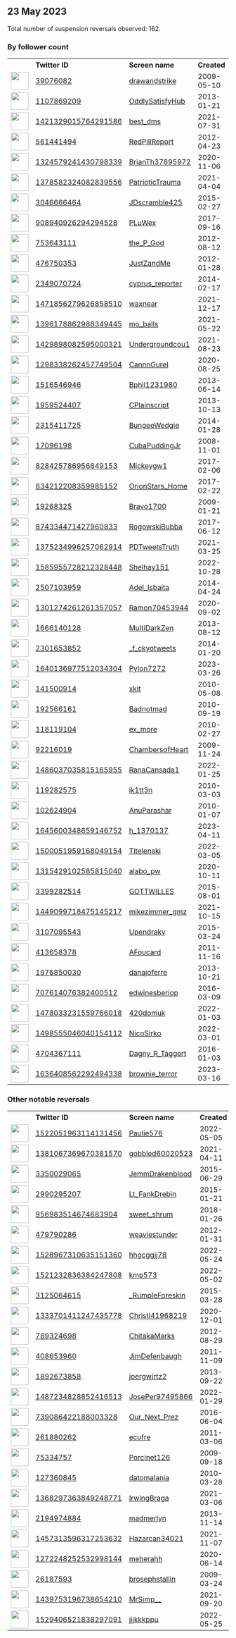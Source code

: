 
## 23 May 2023
Total number of suspension reversals observed: 162.

### By follower count
<table><tr><th></th><th align="left">Twitter ID</th><th align="left">Screen name</th>
<th align="left">Created</th><th align="left">Status</th><th align="left">Suspended</th><th align="left">Followers</th>
<tr><td><a href="https://pbs.twimg.com/profile_images/1279820570608250885/O_jU1t2__normal.jpg"><img src="https://pbs.twimg.com/profile_images/1279820570608250885/O_jU1t2__normal.jpg" width="40px" height="40px" align="center"/></a></td><td><a href="https://twitter.com/intent/user?user_id=39076082">39076082</a></td><td><a href="https://twitter.com/drawandstrike">drawandstrike</a></td><td>2009-05-10</td><td align="center"></td><td></td><td>175332</td></tr>
<tr><td><a href="https://pbs.twimg.com/profile_images/1640370956739772417/geEQNWYJ_normal.png"><img src="https://pbs.twimg.com/profile_images/1640370956739772417/geEQNWYJ_normal.png" width="40px" height="40px" align="center"/></a></td><td><a href="https://twitter.com/intent/user?user_id=1107869209">1107869209</a></td><td><a href="https://twitter.com/OddlySatisfyHub">OddlySatisfyHub</a></td><td>2013-01-21</td><td align="center"></td><td></td><td>130880</td></tr>
<tr><td><a href="https://pbs.twimg.com/profile_images/1421329739806035971/ZRZp9A7v_normal.jpg"><img src="https://pbs.twimg.com/profile_images/1421329739806035971/ZRZp9A7v_normal.jpg" width="40px" height="40px" align="center"/></a></td><td><a href="https://twitter.com/intent/user?user_id=1421329015764291586">1421329015764291586</a></td><td><a href="https://twitter.com/best_dms">best_dms</a></td><td>2021-07-31</td><td align="center"></td><td></td><td>31615</td></tr>
<tr><td><a href="https://pbs.twimg.com/profile_images/1352164933429911554/5HEJXDwk_normal.jpg"><img src="https://pbs.twimg.com/profile_images/1352164933429911554/5HEJXDwk_normal.jpg" width="40px" height="40px" align="center"/></a></td><td><a href="https://twitter.com/intent/user?user_id=561441494">561441494</a></td><td><a href="https://twitter.com/RedPillReport">RedPillReport</a></td><td>2012-04-23</td><td align="center"></td><td></td><td>26954</td></tr>
<tr><td><a href="https://pbs.twimg.com/profile_images/1324581232315912194/WwDGiA7A_normal.jpg"><img src="https://pbs.twimg.com/profile_images/1324581232315912194/WwDGiA7A_normal.jpg" width="40px" height="40px" align="center"/></a></td><td><a href="https://twitter.com/intent/user?user_id=1324579241430798339">1324579241430798339</a></td><td><a href="https://twitter.com/BrianTh37895972">BrianTh37895972</a></td><td>2020-11-06</td><td align="center"></td><td></td><td>22433</td></tr>
<tr><td><a href="https://pbs.twimg.com/profile_images/1390397647513702402/tY46itOa_normal.jpg"><img src="https://pbs.twimg.com/profile_images/1390397647513702402/tY46itOa_normal.jpg" width="40px" height="40px" align="center"/></a></td><td><a href="https://twitter.com/intent/user?user_id=1378582324082839556">1378582324082839556</a></td><td><a href="https://twitter.com/PatrioticTrauma">PatrioticTrauma</a></td><td>2021-04-04</td><td align="center"></td><td>2022-04-08</td><td>17063</td></tr>
<tr><td><a href="https://pbs.twimg.com/profile_images/1121936126397128704/O8tCQgKH_normal.png"><img src="https://pbs.twimg.com/profile_images/1121936126397128704/O8tCQgKH_normal.png" width="40px" height="40px" align="center"/></a></td><td><a href="https://twitter.com/intent/user?user_id=3046666464">3046666464</a></td><td><a href="https://twitter.com/JDscramble425">JDscramble425</a></td><td>2015-02-27</td><td align="center"></td><td>2022-06-07</td><td>11070</td></tr>
<tr><td><a href="https://pbs.twimg.com/profile_images/1122194745617526784/VZPJIkaF_normal.jpg"><img src="https://pbs.twimg.com/profile_images/1122194745617526784/VZPJIkaF_normal.jpg" width="40px" height="40px" align="center"/></a></td><td><a href="https://twitter.com/intent/user?user_id=908940926294294528">908940926294294528</a></td><td><a href="https://twitter.com/PLuWex">PLuWex</a></td><td>2017-09-16</td><td align="center"></td><td>2022-10-18</td><td>9510</td></tr>
<tr><td><a href="https://pbs.twimg.com/profile_images/1653028130888482816/Ca9eR-ua_normal.jpg"><img src="https://pbs.twimg.com/profile_images/1653028130888482816/Ca9eR-ua_normal.jpg" width="40px" height="40px" align="center"/></a></td><td><a href="https://twitter.com/intent/user?user_id=753643111">753643111</a></td><td><a href="https://twitter.com/the_P_God">the_P_God</a></td><td>2012-08-12</td><td align="center"></td><td>2023-05-14</td><td>8792</td></tr>
<tr><td><a href="https://pbs.twimg.com/profile_images/1220109804380794888/rqh4lWeM_normal.jpg"><img src="https://pbs.twimg.com/profile_images/1220109804380794888/rqh4lWeM_normal.jpg" width="40px" height="40px" align="center"/></a></td><td><a href="https://twitter.com/intent/user?user_id=476750353">476750353</a></td><td><a href="https://twitter.com/JustZandMe">JustZandMe</a></td><td>2012-01-28</td><td align="center"></td><td></td><td>7085</td></tr>
<tr><td><a href="https://pbs.twimg.com/profile_images/1012387756797030400/PA7Yqd4G_normal.jpg"><img src="https://pbs.twimg.com/profile_images/1012387756797030400/PA7Yqd4G_normal.jpg" width="40px" height="40px" align="center"/></a></td><td><a href="https://twitter.com/intent/user?user_id=2349070724">2349070724</a></td><td><a href="https://twitter.com/cyprus_reporter">cyprus_reporter</a></td><td>2014-02-17</td><td align="center"></td><td>2023-03-28</td><td>7051</td></tr>
<tr><td><a href="https://pbs.twimg.com/profile_images/1589412232508706819/egxM9mBv_normal.jpg"><img src="https://pbs.twimg.com/profile_images/1589412232508706819/egxM9mBv_normal.jpg" width="40px" height="40px" align="center"/></a></td><td><a href="https://twitter.com/intent/user?user_id=1471856279626858510">1471856279626858510</a></td><td><a href="https://twitter.com/waxnear">waxnear</a></td><td>2021-12-17</td><td align="center"></td><td>2023-01-19</td><td>6759</td></tr>
<tr><td><a href="https://pbs.twimg.com/profile_images/1661061508699426816/u_7sSWfz_normal.jpg"><img src="https://pbs.twimg.com/profile_images/1661061508699426816/u_7sSWfz_normal.jpg" width="40px" height="40px" align="center"/></a></td><td><a href="https://twitter.com/intent/user?user_id=1396178862988349445">1396178862988349445</a></td><td><a href="https://twitter.com/mo_balls">mo_balls</a></td><td>2021-05-22</td><td align="center"></td><td>2023-05-22</td><td>5502</td></tr>
<tr><td><a href="https://pbs.twimg.com/profile_images/1433999639246557184/YGSvgPB5_normal.jpg"><img src="https://pbs.twimg.com/profile_images/1433999639246557184/YGSvgPB5_normal.jpg" width="40px" height="40px" align="center"/></a></td><td><a href="https://twitter.com/intent/user?user_id=1429898082595000321">1429898082595000321</a></td><td><a href="https://twitter.com/Undergroundcou1">Undergroundcou1</a></td><td>2021-08-23</td><td align="center"></td><td>2022-07-12</td><td>4650</td></tr>
<tr><td><a href="https://pbs.twimg.com/profile_images/1558104147307675649/mCy02Tk2_normal.png"><img src="https://pbs.twimg.com/profile_images/1558104147307675649/mCy02Tk2_normal.png" width="40px" height="40px" align="center"/></a></td><td><a href="https://twitter.com/intent/user?user_id=1298338262457749504">1298338262457749504</a></td><td><a href="https://twitter.com/CannnGurel">CannnGurel</a></td><td>2020-08-25</td><td align="center"></td><td>2023-01-15</td><td>4534</td></tr>
<tr><td><a href="https://pbs.twimg.com/profile_images/1273401334390235136/8nCMoUX3_normal.jpg"><img src="https://pbs.twimg.com/profile_images/1273401334390235136/8nCMoUX3_normal.jpg" width="40px" height="40px" align="center"/></a></td><td><a href="https://twitter.com/intent/user?user_id=1516546946">1516546946</a></td><td><a href="https://twitter.com/Bphil1231980">Bphil1231980</a></td><td>2013-06-14</td><td align="center"></td><td></td><td>4127</td></tr>
<tr><td><a href="https://pbs.twimg.com/profile_images/1241529684443009026/f_aGnmKw_normal.jpg"><img src="https://pbs.twimg.com/profile_images/1241529684443009026/f_aGnmKw_normal.jpg" width="40px" height="40px" align="center"/></a></td><td><a href="https://twitter.com/intent/user?user_id=1959524407">1959524407</a></td><td><a href="https://twitter.com/CPlainscript">CPlainscript</a></td><td>2013-10-13</td><td align="center"></td><td></td><td>3289</td></tr>
<tr><td><a href="https://pbs.twimg.com/profile_images/428159196631027713/qCgRQQ1y_normal.jpeg"><img src="https://pbs.twimg.com/profile_images/428159196631027713/qCgRQQ1y_normal.jpeg" width="40px" height="40px" align="center"/></a></td><td><a href="https://twitter.com/intent/user?user_id=2315411725">2315411725</a></td><td><a href="https://twitter.com/BungeeWedgie">BungeeWedgie</a></td><td>2014-01-28</td><td align="center"></td><td></td><td>3164</td></tr>
<tr><td><a href="https://pbs.twimg.com/profile_images/1134876584949702657/iC2eghzu_normal.jpg"><img src="https://pbs.twimg.com/profile_images/1134876584949702657/iC2eghzu_normal.jpg" width="40px" height="40px" align="center"/></a></td><td><a href="https://twitter.com/intent/user?user_id=17096198">17096198</a></td><td><a href="https://twitter.com/CubaPuddingJr">CubaPuddingJr</a></td><td>2008-11-01</td><td align="center"></td><td></td><td>3138</td></tr>
<tr><td><a href="https://pbs.twimg.com/profile_images/965896188263354368/Tmz_YdXq_normal.jpg"><img src="https://pbs.twimg.com/profile_images/965896188263354368/Tmz_YdXq_normal.jpg" width="40px" height="40px" align="center"/></a></td><td><a href="https://twitter.com/intent/user?user_id=828425786956849153">828425786956849153</a></td><td><a href="https://twitter.com/Mickeygw1">Mickeygw1</a></td><td>2017-02-06</td><td align="center"></td><td></td><td>3065</td></tr>
<tr><td><a href="https://pbs.twimg.com/profile_images/1277962295407247360/PKx7Z4B5_normal.jpg"><img src="https://pbs.twimg.com/profile_images/1277962295407247360/PKx7Z4B5_normal.jpg" width="40px" height="40px" align="center"/></a></td><td><a href="https://twitter.com/intent/user?user_id=834212208359985152">834212208359985152</a></td><td><a href="https://twitter.com/OrionStars_Home">OrionStars_Home</a></td><td>2017-02-22</td><td align="center"></td><td></td><td>2956</td></tr>
<tr><td><a href="https://pbs.twimg.com/profile_images/1660666184428056579/gFaDmmLR_normal.jpg"><img src="https://pbs.twimg.com/profile_images/1660666184428056579/gFaDmmLR_normal.jpg" width="40px" height="40px" align="center"/></a></td><td><a href="https://twitter.com/intent/user?user_id=19268325">19268325</a></td><td><a href="https://twitter.com/Bravo1700">Bravo1700</a></td><td>2009-01-21</td><td align="center"></td><td></td><td>2898</td></tr>
<tr><td><a href="https://pbs.twimg.com/profile_images/874351518727753729/QuKmvX9p_normal.jpg"><img src="https://pbs.twimg.com/profile_images/874351518727753729/QuKmvX9p_normal.jpg" width="40px" height="40px" align="center"/></a></td><td><a href="https://twitter.com/intent/user?user_id=874334471427960833">874334471427960833</a></td><td><a href="https://twitter.com/RogowskiBubba">RogowskiBubba</a></td><td>2017-06-12</td><td align="center"></td><td>2022-06-25</td><td>2651</td></tr>
<tr><td><a href="https://pbs.twimg.com/profile_images/1639343012206501907/RxH3s2gH_normal.jpg"><img src="https://pbs.twimg.com/profile_images/1639343012206501907/RxH3s2gH_normal.jpg" width="40px" height="40px" align="center"/></a></td><td><a href="https://twitter.com/intent/user?user_id=1375234996257062914">1375234996257062914</a></td><td><a href="https://twitter.com/PDTweetsTruth">PDTweetsTruth</a></td><td>2021-03-25</td><td align="center"></td><td>2023-04-23</td><td>2001</td></tr>
<tr><td><a href="https://pbs.twimg.com/profile_images/1662026376759635968/bZNIPAha_normal.jpg"><img src="https://pbs.twimg.com/profile_images/1662026376759635968/bZNIPAha_normal.jpg" width="40px" height="40px" align="center"/></a></td><td><a href="https://twitter.com/intent/user?user_id=1585955728212328448">1585955728212328448</a></td><td><a href="https://twitter.com/Shelhay151">Shelhay151</a></td><td>2022-10-28</td><td align="center"></td><td>2022-12-17</td><td>1860</td></tr>
<tr><td><a href="https://pbs.twimg.com/profile_images/1662878435373465600/Z1z3b9zc_normal.jpg"><img src="https://pbs.twimg.com/profile_images/1662878435373465600/Z1z3b9zc_normal.jpg" width="40px" height="40px" align="center"/></a></td><td><a href="https://twitter.com/intent/user?user_id=2507103959">2507103959</a></td><td><a href="https://twitter.com/Adel_Isbaita">Adel_Isbaita</a></td><td>2014-04-24</td><td align="center"></td><td>2022-10-18</td><td>1825</td></tr>
<tr><td><a href="https://pbs.twimg.com/profile_images/1315643340516360195/N_m1CZiu_normal.jpg"><img src="https://pbs.twimg.com/profile_images/1315643340516360195/N_m1CZiu_normal.jpg" width="40px" height="40px" align="center"/></a></td><td><a href="https://twitter.com/intent/user?user_id=1301274261261357057">1301274261261357057</a></td><td><a href="https://twitter.com/Ramon70453944">Ramon70453944</a></td><td>2020-09-02</td><td align="center"></td><td></td><td>1746</td></tr>
<tr><td><a href="https://pbs.twimg.com/profile_images/937064399847567360/s3T0pcfA_normal.jpg"><img src="https://pbs.twimg.com/profile_images/937064399847567360/s3T0pcfA_normal.jpg" width="40px" height="40px" align="center"/></a></td><td><a href="https://twitter.com/intent/user?user_id=1666140128">1666140128</a></td><td><a href="https://twitter.com/MultiDarkZen">MultiDarkZen</a></td><td>2013-08-12</td><td align="center"></td><td></td><td>1727</td></tr>
<tr><td><a href="https://pbs.twimg.com/profile_images/1664992725664690177/RH4ZFgS5_normal.jpg"><img src="https://pbs.twimg.com/profile_images/1664992725664690177/RH4ZFgS5_normal.jpg" width="40px" height="40px" align="center"/></a></td><td><a href="https://twitter.com/intent/user?user_id=2301653852">2301653852</a></td><td><a href="https://twitter.com/_f_ckyotweets">_f_ckyotweets</a></td><td>2014-01-20</td><td align="center"></td><td>2022-09-27</td><td>1703</td></tr>
<tr><td><a href="https://pbs.twimg.com/profile_images/1646175040654671873/NULN3i3i_normal.jpg"><img src="https://pbs.twimg.com/profile_images/1646175040654671873/NULN3i3i_normal.jpg" width="40px" height="40px" align="center"/></a></td><td><a href="https://twitter.com/intent/user?user_id=1640136977512034304">1640136977512034304</a></td><td><a href="https://twitter.com/Pylon7272">Pylon7272</a></td><td>2023-03-26</td><td align="center"></td><td>2023-05-20</td><td>1650</td></tr>
<tr><td><a href="https://pbs.twimg.com/profile_images/650032861005807616/UhxWazfw_normal.jpg"><img src="https://pbs.twimg.com/profile_images/650032861005807616/UhxWazfw_normal.jpg" width="40px" height="40px" align="center"/></a></td><td><a href="https://twitter.com/intent/user?user_id=141500914">141500914</a></td><td><a href="https://twitter.com/xkit">xkit</a></td><td>2010-05-08</td><td align="center"></td><td></td><td>1599</td></tr>
<tr><td><a href="https://pbs.twimg.com/profile_images/1664997587051487235/dueJJzTZ_normal.jpg"><img src="https://pbs.twimg.com/profile_images/1664997587051487235/dueJJzTZ_normal.jpg" width="40px" height="40px" align="center"/></a></td><td><a href="https://twitter.com/intent/user?user_id=192566161">192566161</a></td><td><a href="https://twitter.com/Badnotmad">Badnotmad</a></td><td>2010-09-19</td><td align="center"></td><td></td><td>1590</td></tr>
<tr><td><a href="https://pbs.twimg.com/profile_images/1223995026/105956__1__normal.jpg"><img src="https://pbs.twimg.com/profile_images/1223995026/105956__1__normal.jpg" width="40px" height="40px" align="center"/></a></td><td><a href="https://twitter.com/intent/user?user_id=118119104">118119104</a></td><td><a href="https://twitter.com/ex_more">ex_more</a></td><td>2010-02-27</td><td align="center"></td><td>2023-01-15</td><td>1521</td></tr>
<tr><td><a href="https://pbs.twimg.com/profile_images/1660626779910950913/cJZvie8d_normal.jpg"><img src="https://pbs.twimg.com/profile_images/1660626779910950913/cJZvie8d_normal.jpg" width="40px" height="40px" align="center"/></a></td><td><a href="https://twitter.com/intent/user?user_id=92216019">92216019</a></td><td><a href="https://twitter.com/ChambersofHeart">ChambersofHeart</a></td><td>2009-11-24</td><td align="center"></td><td></td><td>1502</td></tr>
<tr><td><a href="https://pbs.twimg.com/profile_images/1665701165890166787/nRGasad7_normal.jpg"><img src="https://pbs.twimg.com/profile_images/1665701165890166787/nRGasad7_normal.jpg" width="40px" height="40px" align="center"/></a></td><td><a href="https://twitter.com/intent/user?user_id=1486037035815165955">1486037035815165955</a></td><td><a href="https://twitter.com/RanaCansada1">RanaCansada1</a></td><td>2022-01-25</td><td align="center"></td><td>2022-11-02</td><td>1448</td></tr>
<tr><td><a href="https://pbs.twimg.com/profile_images/1504107953342849043/fWrFjMjo_normal.jpg"><img src="https://pbs.twimg.com/profile_images/1504107953342849043/fWrFjMjo_normal.jpg" width="40px" height="40px" align="center"/></a></td><td><a href="https://twitter.com/intent/user?user_id=119282575">119282575</a></td><td><a href="https://twitter.com/ik1tt3n">ik1tt3n</a></td><td>2010-03-03</td><td align="center"></td><td>2022-12-18</td><td>1280</td></tr>
<tr><td><a href="https://pbs.twimg.com/profile_images/1302246190587637761/_u1vzHDr_normal.jpg"><img src="https://pbs.twimg.com/profile_images/1302246190587637761/_u1vzHDr_normal.jpg" width="40px" height="40px" align="center"/></a></td><td><a href="https://twitter.com/intent/user?user_id=102624904">102624904</a></td><td><a href="https://twitter.com/AnuParashar">AnuParashar</a></td><td>2010-01-07</td><td align="center"></td><td>2022-05-06</td><td>1164</td></tr>
<tr><td><a href="https://pbs.twimg.com/profile_images/1652250807528751104/Q0Z2dm73_normal.jpg"><img src="https://pbs.twimg.com/profile_images/1652250807528751104/Q0Z2dm73_normal.jpg" width="40px" height="40px" align="center"/></a></td><td><a href="https://twitter.com/intent/user?user_id=1645600348659146752">1645600348659146752</a></td><td><a href="https://twitter.com/h_1370137">h_1370137</a></td><td>2023-04-11</td><td align="center"></td><td>2023-05-17</td><td>1149</td></tr>
<tr><td><a href="https://pbs.twimg.com/profile_images/1660323264525205504/IBvi-8ft_normal.jpg"><img src="https://pbs.twimg.com/profile_images/1660323264525205504/IBvi-8ft_normal.jpg" width="40px" height="40px" align="center"/></a></td><td><a href="https://twitter.com/intent/user?user_id=1500051959168049154">1500051959168049154</a></td><td><a href="https://twitter.com/Titelenski">Titelenski</a></td><td>2022-03-05</td><td align="center"></td><td>2022-05-18</td><td>1022</td></tr>
<tr><td><a href="https://pbs.twimg.com/profile_images/1538232182602452992/_E1w-jmB_normal.jpg"><img src="https://pbs.twimg.com/profile_images/1538232182602452992/_E1w-jmB_normal.jpg" width="40px" height="40px" align="center"/></a></td><td><a href="https://twitter.com/intent/user?user_id=1315429102585815040">1315429102585815040</a></td><td><a href="https://twitter.com/alabo_pw">alabo_pw</a></td><td>2020-10-11</td><td align="center"></td><td>2023-04-09</td><td>1017</td></tr>
<tr><td><a href="https://pbs.twimg.com/profile_images/1609862941217619969/vW_dZiKJ_normal.jpg"><img src="https://pbs.twimg.com/profile_images/1609862941217619969/vW_dZiKJ_normal.jpg" width="40px" height="40px" align="center"/></a></td><td><a href="https://twitter.com/intent/user?user_id=3399282514">3399282514</a></td><td><a href="https://twitter.com/GOTTWILLES">GOTTWILLES</a></td><td>2015-08-01</td><td align="center"></td><td>2023-05-05</td><td>1002</td></tr>
<tr><td><a href="https://pbs.twimg.com/profile_images/1453775748901183496/xeoe5Yxm_normal.jpg"><img src="https://pbs.twimg.com/profile_images/1453775748901183496/xeoe5Yxm_normal.jpg" width="40px" height="40px" align="center"/></a></td><td><a href="https://twitter.com/intent/user?user_id=1449099718475145217">1449099718475145217</a></td><td><a href="https://twitter.com/mikezimmer_gmz">mikezimmer_gmz</a></td><td>2021-10-15</td><td align="center"></td><td>2022-08-19</td><td>944</td></tr>
<tr><td><a href="https://pbs.twimg.com/profile_images/1561037891018850305/kdPPFeiJ_normal.jpg"><img src="https://pbs.twimg.com/profile_images/1561037891018850305/kdPPFeiJ_normal.jpg" width="40px" height="40px" align="center"/></a></td><td><a href="https://twitter.com/intent/user?user_id=3107095543">3107095543</a></td><td><a href="https://twitter.com/Upendrakv">Upendrakv</a></td><td>2015-03-24</td><td align="center"></td><td>2023-05-14</td><td>934</td></tr>
<tr><td><a href="https://pbs.twimg.com/profile_images/1543005200415326208/fEP5XOL5_normal.jpg"><img src="https://pbs.twimg.com/profile_images/1543005200415326208/fEP5XOL5_normal.jpg" width="40px" height="40px" align="center"/></a></td><td><a href="https://twitter.com/intent/user?user_id=413658378">413658378</a></td><td><a href="https://twitter.com/AFoucard">AFoucard</a></td><td>2011-11-16</td><td align="center"></td><td>2023-01-28</td><td>891</td></tr>
<tr><td><a href="https://pbs.twimg.com/profile_images/996152866153811969/fR-FGDRW_normal.jpg"><img src="https://pbs.twimg.com/profile_images/996152866153811969/fR-FGDRW_normal.jpg" width="40px" height="40px" align="center"/></a></td><td><a href="https://twitter.com/intent/user?user_id=1976850030">1976850030</a></td><td><a href="https://twitter.com/danajoferre">danajoferre</a></td><td>2013-10-21</td><td align="center"></td><td>2023-03-31</td><td>803</td></tr>
<tr><td><a href="https://pbs.twimg.com/profile_images/710505516548628481/HdNV163b_normal.jpg"><img src="https://pbs.twimg.com/profile_images/710505516548628481/HdNV163b_normal.jpg" width="40px" height="40px" align="center"/></a></td><td><a href="https://twitter.com/intent/user?user_id=707614076382400512">707614076382400512</a></td><td><a href="https://twitter.com/edwinesberiop">edwinesberiop</a></td><td>2016-03-09</td><td align="center"></td><td></td><td>778</td></tr>
<tr><td><a href="https://pbs.twimg.com/profile_images/1497538930689912836/Vmq8eUNH_normal.jpg"><img src="https://pbs.twimg.com/profile_images/1497538930689912836/Vmq8eUNH_normal.jpg" width="40px" height="40px" align="center"/></a></td><td><a href="https://twitter.com/intent/user?user_id=1478033231559766018">1478033231559766018</a></td><td><a href="https://twitter.com/420domuk">420domuk</a></td><td>2022-01-03</td><td align="center"></td><td>2023-02-13</td><td>728</td></tr>
<tr><td><a href="https://pbs.twimg.com/profile_images/1551825107315826690/GjCOWu97_normal.jpg"><img src="https://pbs.twimg.com/profile_images/1551825107315826690/GjCOWu97_normal.jpg" width="40px" height="40px" align="center"/></a></td><td><a href="https://twitter.com/intent/user?user_id=1498555046040154112">1498555046040154112</a></td><td><a href="https://twitter.com/NicoSirko">NicoSirko</a></td><td>2022-03-01</td><td align="center"></td><td>2022-09-05</td><td>661</td></tr>
<tr><td><a href="https://pbs.twimg.com/profile_images/1492450459302477830/3NgM-ArR_normal.jpg"><img src="https://pbs.twimg.com/profile_images/1492450459302477830/3NgM-ArR_normal.jpg" width="40px" height="40px" align="center"/></a></td><td><a href="https://twitter.com/intent/user?user_id=4704367111">4704367111</a></td><td><a href="https://twitter.com/Dagny_R_Taggert">Dagny_R_Taggert</a></td><td>2016-01-03</td><td align="center"></td><td>2022-06-28</td><td>643</td></tr>
<tr><td><a href="https://pbs.twimg.com/profile_images/1641209673868283906/rlDSO7Aw_normal.jpg"><img src="https://pbs.twimg.com/profile_images/1641209673868283906/rlDSO7Aw_normal.jpg" width="40px" height="40px" align="center"/></a></td><td><a href="https://twitter.com/intent/user?user_id=1636408562292494338">1636408562292494338</a></td><td><a href="https://twitter.com/brownie_terror">brownie_terror</a></td><td>2023-03-16</td><td align="center"></td><td>2023-05-23</td><td>608</td></tr>
</table>

### Other notable reversals
<table><tr><th></th><th align="left">Twitter ID</th><th align="left">Screen name</th>
<th align="left">Created</th><th align="left">Status</th><th align="left">Suspended</th><th align="left">Followers</th>
<tr><td><a href="https://pbs.twimg.com/profile_images/1579004072039964674/8E7BtZlH_normal.jpg"><img src="https://pbs.twimg.com/profile_images/1579004072039964674/8E7BtZlH_normal.jpg" width="40px" height="40px" align="center"/></a></td><td><a href="https://twitter.com/intent/user?user_id=1522051963114131456">1522051963114131456</a></td><td><a href="https://twitter.com/Paulie576">Paulie576</a></td><td>2022-05-05</td><td align="center"></td><td>2022-10-30</td><td>233</td></tr>
<tr><td><a href="https://pbs.twimg.com/profile_images/1600345204304887808/AHza5WZh_normal.jpg"><img src="https://pbs.twimg.com/profile_images/1600345204304887808/AHza5WZh_normal.jpg" width="40px" height="40px" align="center"/></a></td><td><a href="https://twitter.com/intent/user?user_id=1381067369670381570">1381067369670381570</a></td><td><a href="https://twitter.com/gobbled60020523">gobbled60020523</a></td><td>2021-04-11</td><td align="center"></td><td>2023-05-09</td><td>74</td></tr>
<tr><td><a href="https://pbs.twimg.com/profile_images/1660866500289523717/c5AwWFt8_normal.jpg"><img src="https://pbs.twimg.com/profile_images/1660866500289523717/c5AwWFt8_normal.jpg" width="40px" height="40px" align="center"/></a></td><td><a href="https://twitter.com/intent/user?user_id=3350029065">3350029065</a></td><td><a href="https://twitter.com/JemmDrakenblood">JemmDrakenblood</a></td><td>2015-06-29</td><td align="center"></td><td>2022-10-26</td><td>492</td></tr>
<tr><td><a href="https://pbs.twimg.com/profile_images/1248269762871750656/eZwZpRJF_normal.jpg"><img src="https://pbs.twimg.com/profile_images/1248269762871750656/eZwZpRJF_normal.jpg" width="40px" height="40px" align="center"/></a></td><td><a href="https://twitter.com/intent/user?user_id=2990295207">2990295207</a></td><td><a href="https://twitter.com/Lt_FankDrebin">Lt_FankDrebin</a></td><td>2015-01-21</td><td align="center"></td><td>2023-05-20</td><td>304</td></tr>
<tr><td><a href="https://pbs.twimg.com/profile_images/1095925287257341952/E0yXEvPq_normal.jpg"><img src="https://pbs.twimg.com/profile_images/1095925287257341952/E0yXEvPq_normal.jpg" width="40px" height="40px" align="center"/></a></td><td><a href="https://twitter.com/intent/user?user_id=956983514674683904">956983514674683904</a></td><td><a href="https://twitter.com/sweet_shrum">sweet_shrum</a></td><td>2018-01-26</td><td align="center"></td><td>2023-05-09</td><td>28</td></tr>
<tr><td><a href="https://pbs.twimg.com/profile_images/1582749118904078337/6JBotlBU_normal.jpg"><img src="https://pbs.twimg.com/profile_images/1582749118904078337/6JBotlBU_normal.jpg" width="40px" height="40px" align="center"/></a></td><td><a href="https://twitter.com/intent/user?user_id=479790286">479790286</a></td><td><a href="https://twitter.com/weaviestunder">weaviestunder</a></td><td>2012-01-31</td><td align="center"></td><td>2022-12-05</td><td>105</td></tr>
<tr><td><a href="https://pbs.twimg.com/profile_images/1666814216152694788/wUAxFcXU_normal.jpg"><img src="https://pbs.twimg.com/profile_images/1666814216152694788/wUAxFcXU_normal.jpg" width="40px" height="40px" align="center"/></a></td><td><a href="https://twitter.com/intent/user?user_id=1528967310635151360">1528967310635151360</a></td><td><a href="https://twitter.com/hhgcggjj78">hhgcggjj78</a></td><td>2022-05-24</td><td align="center"></td><td>2023-05-14</td><td>13</td></tr>
<tr><td><a href="https://pbs.twimg.com/profile_images/1608648117380911106/vAx09_qS_normal.jpg"><img src="https://pbs.twimg.com/profile_images/1608648117380911106/vAx09_qS_normal.jpg" width="40px" height="40px" align="center"/></a></td><td><a href="https://twitter.com/intent/user?user_id=1521232836384247808">1521232836384247808</a></td><td><a href="https://twitter.com/kmp573">kmp573</a></td><td>2022-05-02</td><td align="center">🚫</td><td>2023-03-07</td><td>22</td></tr>
<tr><td><a href="https://pbs.twimg.com/profile_images/1592415045828370434/B7dXkbni_normal.jpg"><img src="https://pbs.twimg.com/profile_images/1592415045828370434/B7dXkbni_normal.jpg" width="40px" height="40px" align="center"/></a></td><td><a href="https://twitter.com/intent/user?user_id=3125064615">3125064615</a></td><td><a href="https://twitter.com/_RumpleForeskin">_RumpleForeskin</a></td><td>2015-03-28</td><td align="center"></td><td>2023-04-19</td><td>82</td></tr>
<tr><td><a href="https://pbs.twimg.com/profile_images/1660747622754275356/I-nLB7lj_normal.jpg"><img src="https://pbs.twimg.com/profile_images/1660747622754275356/I-nLB7lj_normal.jpg" width="40px" height="40px" align="center"/></a></td><td><a href="https://twitter.com/intent/user?user_id=1333701411247435778">1333701411247435778</a></td><td><a href="https://twitter.com/Christi41968219">Christi41968219</a></td><td>2020-12-01</td><td align="center"></td><td>2022-09-27</td><td>234</td></tr>
<tr><td><a href="https://abs.twimg.com/sticky/default_profile_images/default_profile_normal.png"><img src="https://abs.twimg.com/sticky/default_profile_images/default_profile_normal.png" width="40px" height="40px" align="center"/></a></td><td><a href="https://twitter.com/intent/user?user_id=789324698">789324698</a></td><td><a href="https://twitter.com/ChitakaMarks">ChitakaMarks</a></td><td>2012-08-29</td><td align="center"></td><td>2023-05-11</td><td>12</td></tr>
<tr><td><a href="https://pbs.twimg.com/profile_images/654862081661898752/BBZq58Sr_normal.jpg"><img src="https://pbs.twimg.com/profile_images/654862081661898752/BBZq58Sr_normal.jpg" width="40px" height="40px" align="center"/></a></td><td><a href="https://twitter.com/intent/user?user_id=408653960">408653960</a></td><td><a href="https://twitter.com/JimDefenbaugh">JimDefenbaugh</a></td><td>2011-11-09</td><td align="center"></td><td>2023-05-13</td><td>26</td></tr>
<tr><td><a href="https://pbs.twimg.com/profile_images/1564920392938131457/mB9Y3HyK_normal.jpg"><img src="https://pbs.twimg.com/profile_images/1564920392938131457/mB9Y3HyK_normal.jpg" width="40px" height="40px" align="center"/></a></td><td><a href="https://twitter.com/intent/user?user_id=1892673858">1892673858</a></td><td><a href="https://twitter.com/joergwirtz2">joergwirtz2</a></td><td>2013-09-22</td><td align="center"></td><td>2022-11-27</td><td>11</td></tr>
<tr><td><a href="https://pbs.twimg.com/profile_images/1663372934876999683/Ka0-ANIR_normal.jpg"><img src="https://pbs.twimg.com/profile_images/1663372934876999683/Ka0-ANIR_normal.jpg" width="40px" height="40px" align="center"/></a></td><td><a href="https://twitter.com/intent/user?user_id=1487234828852416513">1487234828852416513</a></td><td><a href="https://twitter.com/JosePer97495866">JosePer97495866</a></td><td>2022-01-29</td><td align="center"></td><td>2023-01-14</td><td>95</td></tr>
<tr><td><a href="https://pbs.twimg.com/profile_images/1048673462863183873/vuLu5MMW_normal.jpg"><img src="https://pbs.twimg.com/profile_images/1048673462863183873/vuLu5MMW_normal.jpg" width="40px" height="40px" align="center"/></a></td><td><a href="https://twitter.com/intent/user?user_id=739086422188003328">739086422188003328</a></td><td><a href="https://twitter.com/Our_Next_Prez">Our_Next_Prez</a></td><td>2016-06-04</td><td align="center"></td><td>2023-01-14</td><td>170</td></tr>
<tr><td><a href="https://pbs.twimg.com/profile_images/619485414886248448/-__I6RJN_normal.jpg"><img src="https://pbs.twimg.com/profile_images/619485414886248448/-__I6RJN_normal.jpg" width="40px" height="40px" align="center"/></a></td><td><a href="https://twitter.com/intent/user?user_id=261880262">261880262</a></td><td><a href="https://twitter.com/ecufre">ecufre</a></td><td>2011-03-06</td><td align="center"></td><td>2022-12-04</td><td>59</td></tr>
<tr><td><a href="https://pbs.twimg.com/profile_images/1353321923216871427/ZhKu-e2m_normal.jpg"><img src="https://pbs.twimg.com/profile_images/1353321923216871427/ZhKu-e2m_normal.jpg" width="40px" height="40px" align="center"/></a></td><td><a href="https://twitter.com/intent/user?user_id=75334757">75334757</a></td><td><a href="https://twitter.com/Porcinet126">Porcinet126</a></td><td>2009-09-18</td><td align="center"></td><td>2023-05-09</td><td>166</td></tr>
<tr><td><a href="https://pbs.twimg.com/profile_images/1661428290467377152/FO4stfBk_normal.jpg"><img src="https://pbs.twimg.com/profile_images/1661428290467377152/FO4stfBk_normal.jpg" width="40px" height="40px" align="center"/></a></td><td><a href="https://twitter.com/intent/user?user_id=127360845">127360845</a></td><td><a href="https://twitter.com/datomalania">datomalania</a></td><td>2010-03-28</td><td align="center"></td><td>2022-12-06</td><td>3</td></tr>
<tr><td><a href="https://pbs.twimg.com/profile_images/1368297682771574788/61GE6iQ-_normal.jpg"><img src="https://pbs.twimg.com/profile_images/1368297682771574788/61GE6iQ-_normal.jpg" width="40px" height="40px" align="center"/></a></td><td><a href="https://twitter.com/intent/user?user_id=1368297363849248771">1368297363849248771</a></td><td><a href="https://twitter.com/IrwingBraga">IrwingBraga</a></td><td>2021-03-06</td><td align="center"></td><td>2023-01-02</td><td>5</td></tr>
<tr><td><a href="https://pbs.twimg.com/profile_images/1667373586816835584/zqOSjR72_normal.jpg"><img src="https://pbs.twimg.com/profile_images/1667373586816835584/zqOSjR72_normal.jpg" width="40px" height="40px" align="center"/></a></td><td><a href="https://twitter.com/intent/user?user_id=2194974884">2194974884</a></td><td><a href="https://twitter.com/madmerlyn">madmerlyn</a></td><td>2013-11-14</td><td align="center"></td><td>2023-02-23</td><td>0</td></tr>
<tr><td><a href="https://pbs.twimg.com/profile_images/1667174941324607493/uRP5aFA7_normal.jpg"><img src="https://pbs.twimg.com/profile_images/1667174941324607493/uRP5aFA7_normal.jpg" width="40px" height="40px" align="center"/></a></td><td><a href="https://twitter.com/intent/user?user_id=1457313596317253632">1457313596317253632</a></td><td><a href="https://twitter.com/Hazarcan34021">Hazarcan34021</a></td><td>2021-11-07</td><td align="center"></td><td>2022-08-28</td><td>46</td></tr>
<tr><td><a href="https://pbs.twimg.com/profile_images/1544052965492891656/eWrBFXF7_normal.jpg"><img src="https://pbs.twimg.com/profile_images/1544052965492891656/eWrBFXF7_normal.jpg" width="40px" height="40px" align="center"/></a></td><td><a href="https://twitter.com/intent/user?user_id=1272248252532998144">1272248252532998144</a></td><td><a href="https://twitter.com/meherahh">meherahh</a></td><td>2020-06-14</td><td align="center">🔒</td><td>2023-02-16</td><td>0</td></tr>
<tr><td><a href="https://pbs.twimg.com/profile_images/1665117193850466304/AGdDhEFW_normal.jpg"><img src="https://pbs.twimg.com/profile_images/1665117193850466304/AGdDhEFW_normal.jpg" width="40px" height="40px" align="center"/></a></td><td><a href="https://twitter.com/intent/user?user_id=26187593">26187593</a></td><td><a href="https://twitter.com/brosephstallin">brosephstallin</a></td><td>2009-03-24</td><td align="center"></td><td>2023-03-03</td><td>6</td></tr>
<tr><td><a href="https://pbs.twimg.com/profile_images/1661045048438292485/bYhNiBQR_normal.jpg"><img src="https://pbs.twimg.com/profile_images/1661045048438292485/bYhNiBQR_normal.jpg" width="40px" height="40px" align="center"/></a></td><td><a href="https://twitter.com/intent/user?user_id=1439753196738654210">1439753196738654210</a></td><td><a href="https://twitter.com/MrSimp__">MrSimp__</a></td><td>2021-09-20</td><td align="center"></td><td>2022-11-14</td><td>6</td></tr>
<tr><td><a href="https://pbs.twimg.com/profile_images/1599502364423213056/NHC4zj_T_normal.jpg"><img src="https://pbs.twimg.com/profile_images/1599502364423213056/NHC4zj_T_normal.jpg" width="40px" height="40px" align="center"/></a></td><td><a href="https://twitter.com/intent/user?user_id=1529406521838297091">1529406521838297091</a></td><td><a href="https://twitter.com/jjjkkkppu">jjjkkkppu</a></td><td>2022-05-25</td><td align="center"></td><td>2022-12-08</td><td>56</td></tr>
</table>
